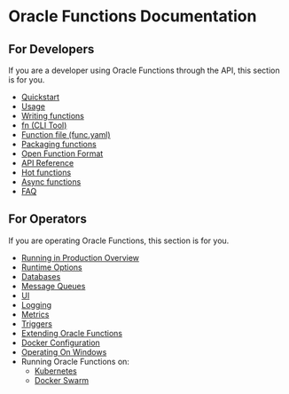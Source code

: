 # Oracle Functions Documentation

## For Developers

If you are a developer using Oracle Functions through the API, this section is for you.

* [Quickstart](https://github.com/treeder/functions#quickstart)
* [Usage](usage.md)
* [Writing functions](writing.md)
* [fn (CLI Tool)](https://github.com/fnproject/cli/blob/master/README.md)
* [Function file (func.yaml)](function-file.md)
* [Packaging functions](packaging.md)
* [Open Function Format](function-format.md)
* [API Reference](http://petstore.swagger.io/?url=https://raw.githubusercontent.com/treeder/functions/master/docs/swagger.yml)
* [Hot functions](hot-functions.md)
* [Async functions](async.md)
* [FAQ](faq.md)

## For Operators

If you are operating Oracle Functions, this section is for you.

* [Running in Production Overview](operating/production.md)
* [Runtime Options](operating/options.md)
* [Databases](operating/databases/README.md)
* [Message Queues](operating/mqs/README.md)
* [UI](operating/ui.md)
* [Logging](operating/logging.md)
* [Metrics](operating/metrics.md)
* [Triggers](operating/triggers.md)
* [Extending Oracle Functions](operating/extending.md)
* [Docker Configuration](operating/docker.md)
* [Operating On Windows](operating/windows.md)
* Running Oracle Functions on:
  * [Kubernetes](operating/kubernetes/README.md)
  * [Docker Swarm](operating/docker-swarm/README.md)
